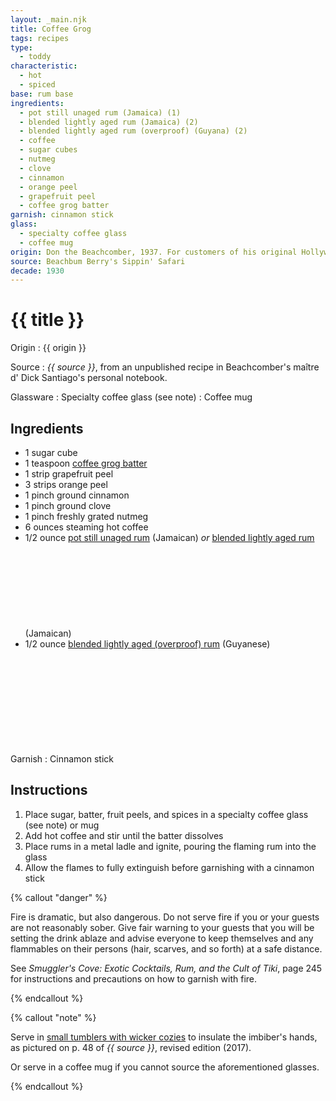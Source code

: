 ```yaml
---
layout: _main.njk
title: Coffee Grog
tags: recipes
type: 
  - toddy
characteristic:
  - hot
  - spiced
base: rum base
ingredients:
  - pot still unaged rum (Jamaica) (1)
  - blended lightly aged rum (Jamaica) (2)
  - blended lightly aged rum (overproof) (Guyana) (2)
  - coffee
  - sugar cubes
  - nutmeg
  - clove
  - cinnamon
  - orange peel
  - grapefruit peel
  - coffee grog batter
garnish: cinnamon stick
glass:
  - specialty coffee glass
  - coffee mug
origin: Don the Beachcomber, 1937. For customers of his original Hollywood location, Don would personally perform the tableside presentation of this pyrotechnic post-prandial pièce de résistance.
source: Beachbum Berry's Sippin' Safari
decade: 1930
---
```


<!-- markdownlint-disable MD025 -->
# {{ title }}
<!-- markdownlint-disable MD025 -->

Origin
  : {{ origin }}

Source
  : <cite>{{ source }}</cite>, from an unpublished recipe in Beachcomber's maître d' Dick Santiago's personal notebook.

Glassware
  : Specialty coffee glass (see note)
  : Coffee mug

## Ingredients

- 1 sugar cube
- 1 teaspoon [coffee grog batter](/mixes/coffee-grog-batter/)
- 1 strip grapefruit peel
- 3 strips orange peel
- 1 pinch ground cinnamon
- 1 pinch ground clove
- 1 pinch freshly grated nutmeg
- 6 ounces steaming hot coffee
- 1/2 ounce [pot still unaged rum](/rums/00-rum-pot-still-unaged/) (Jamaican) *or* [blended lightly aged rum](/rums/04-rum-blended-lightly-aged/) (Jamaican)<icon-l space="1em" class="bigger" label="(2)"><span class="with-icon"><svg class="icon"><use href="/assets/images/icons/circle-2.svg#circle-2"></use></svg></span></icon-l>
- 1/2 ounce [blended lightly aged (overproof) rum](/rums/04-rum-blended-lightly-aged/) (Guyanese)<icon-l space="1em" class="bigger" label="(2)"><span class="with-icon"><svg class="icon"><use href="/assets/images/icons/circle-2.svg#circle-2"></use></svg></span></icon-l>

Garnish
  : Cinnamon stick

## Instructions

1. Place sugar, batter, fruit peels, and spices in a specialty coffee glass (see note) or mug
2. Add hot coffee and stir until the batter dissolves
3. Place rums in a metal ladle and ignite, pouring the flaming rum into the glass
4. Allow the flames to fully extinguish before garnishing with a cinnamon stick

<!-- markdownlint-disable MD012 -->
{% callout "danger" %}
<!-- markdownlint-enable MD012 -->

  Fire is dramatic, but also dangerous. Do not serve fire if you or your guests are not reasonably sober. Give fair warning to your guests that you will be setting the drink ablaze and advise everyone to keep themselves and any flammables on their persons (hair, scarves, and so forth) at a safe distance.

  See <cite>Smuggler's Cove: Exotic Cocktails, Rum, and the Cult of Tiki</cite>, page 245 for instructions and precautions on how to garnish with fire.

{% endcallout %}

<!-- markdownlint-disable MD012 -->
{% callout "note" %}
<!-- markdownlint-enable MD012 -->

  Serve in <a href="https://www.vagabondhouse.com/collections/bar-glasses/products/tall_glasses_wicker_rt474" target="_blank" rel="external noopener">small tumblers with wicker cozies</a> to insulate the imbiber's hands, as pictured on p. 48 of <cite>{{ source }}</cite>, revised edition (2017).

  Or serve in a coffee mug if you cannot source the aforementioned glasses.

{% endcallout %}
